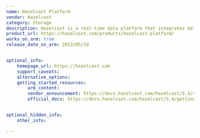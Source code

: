 ```yaml
---
name: Hazelcast Platform
vendor: Hazelcast
category: Storage
description: Hazelcast is a real-time data platform that integrates data storage and distributed computing in one runtime. It’s ideal for environments requiring low latency, high throughput, and robust security, enhancing application performance.
product_url: https://hazelcast.com/products/hazelcast-platform/
works_on_arm: true
release_date_on_arm: 2023/05/19


optional_info:
    homepage_url: https://hazelcast.com
    support_caveats:
    alternative_options:
    getting_started_resources:
        arm_content:
        vendor_announcement: https://docs.hazelcast.com/hazelcast/5.3/release-notes/5-3-0
        official_docs: https://docs.hazelcast.com/hazelcast/5.4/getting-started/install-hazelcast


optional_hidden_info:
    other_info: 

---
```

